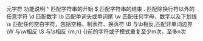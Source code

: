 

元字符	功能说明
^	匹配字符串的开始
$	匹配字符串的结束
.	匹配除换行符以外的任意字符
\d	匹配数字
\b	匹配单词头或单词尾
\w	匹配任何字母、数字以及下划线
\s	匹配任何空白字符，包括空格、制表符、换页符
\B	与\b相反,匹配非单词边界
\W	与\w相反
\S	与\s相反
{m,n}	{}前的字符或子模式重复至少m次，至多n次

